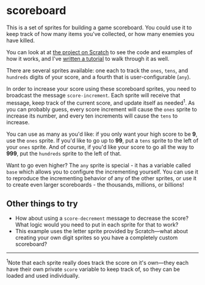 # scoreboard

This is a set of sprites for building a game scoreboard. You could use it to keep track of how many items you've collected, or how many enemies you have killed.

You can look at at [the project on Scratch](https://scratch.mit.edu/projects/101081276/) to see the code and examples of how it works, and I've [written a tutorial](https://medium.com/@natoverse/scratch-tutorial-making-a-scoreboard-6cc65a2fe3ed#.ytizudo0m) to walk through it as well.



There are several sprites available: one each to track the `ones`, `tens`, and `hundreds` digits of your score, and a fourth that is user-configurable (`any`).

In order to increase your score using these scoreboard sprites, you need to broadcast the message `score-increment`. Each sprite will receive that message, keep track of the current score, and update itself as needed<sup>1</sup>. As you can probably guess, every score increment will cause the `ones` sprite to increase its number, and every ten increments will cause the `tens` to increase.

You can use as many as you'd like: if you only want your high score to be **9**, use the `ones` sprite. If you'd like to go up to **99**, put a `tens` sprite to the left of your `ones` sprite. And of course, if you'd like your score to go all the way to **999**, put the `hundreds` sprite to the left of that.

Want to go even higher? The `any` sprite is special - it has a variable called `base` which allows you to configure the incrementing yourself. You can use it to reproduce the incrementing behavior of any of the other sprites, or use it to create even larger scoreboards - the thousands, millions, or billions!

## Other things to try

* How about using a `score-decrement` message to decrease the score? What logic would you need to put in each sprite for that to work?
* This example uses the letter sprite provided by Scratch—what about creating your own digit sprites so you have a completely custom scoreboard?

___

<sup>1</sup>Note that each sprite really does track the score on it's own—they each have their own private `score` variable to keep track of, so they can be loaded and used individually.
